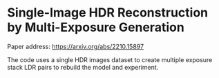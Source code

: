 # Single-Image HDR Reconstruction by Multi-Exposure Generation

Paper address: https://arxiv.org/abs/2210.15897

The code uses a single HDR images dataset to create multiple exposure stack LDR pairs to rebuild the model and experiment.